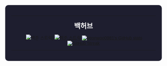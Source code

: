 




<!-- 전체 배경을 어둡게 보이게 하기 위해 검정 배경 감싸기 -->
<div align="center" style="background-color:#1e1e2f; padding:20px; border-radius:10px; font-family:'Malgun Gothic', sans-serif;">

---

<span style="color:#ffffff; font-size:22px;"><b> 백허브</b></span>


[![백준 스트릭](https://github-readme-solvedac.hyp3rflow.vercel.app/api/?handle=ggm_byuldaram)]
[![백준 스트릭](http://mazandi.herokuapp.com/api?handle=ggm_byuldaram&theme=warm)](https://solved.ac/ggm_byuldaram/)
[![yeonwoo0981's GitHub stats](https://github-readme-stats.vercel.app/api?username=yeonwoo0981&show_icons=true&theme=tokyonight&hide=prs)](https://github.com/yeonwoo0981)  
[![GitHub Streak](https://streak-stats.demolab.com/?user=yeonwoo0981&theme=tokyonight)](https://github.com/yeonwoo0981)









---



</div>
